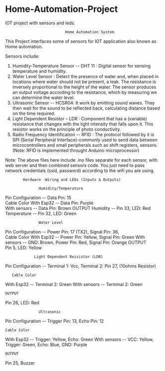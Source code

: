 # Home-Automation-Project
IOT project with sensors and leds.

                               Home Automation System
This Project interfaces some of sensors for IOT application also known as Home automation.

Sensors include:

1. Humidity-Temperature Sensor -- DHT 11 : Digital sensor for sensing temperature and humidity.
2. Water Level Sensor : Detect the presence of water and, when placed in locations where water should not be present, a leak. 
    The resistance is inversely proportional to the height of the water. The sensor produces an output voltage according to the resistance, which by measuring we can determine the water level.
3. Ultrasonic Sensor -- HCSR04: It work by emitting sound waves. They then wait for the sound to be reflected back, calculating distance based on the time required.
4. Light Dependent Resistor – LDR : Component that has a (variable) resistance that changes with the light intensity that falls upon it. This resistor works on the principle of photo conductivity.
5. Radio Frequency Identification -- RFID : The protocol followed by it is SPI (Serial Peripheral Interface)-commonly used to send data between microcontrollers and small peripherals such as shift registers, sensors.
(Note: RFID is implemented throught Arduino microprocessor)



Note: The above files here include .ino files separate for each sensor, with web server and then combined sensors code. 
      You just need to pass network credentials (ssid, password) according to the wifi you are using.



            Hardware -Wiring and LEDs (Inputs & Outputs)

                   Humidity/Temperature	

Pin Configuration -- Data Pin: 15	
      Cable Color
With Esp32 -- Data Pin: Purple	
With sensors -- Data Pin: Brown	
       OUTPUT
Humidity -- Pin 33,  LED: Red
Temperature -- Pin 32,  LED: Green



                   Water Level
     
Pin Configuration -- Power Pin: 17 (TX2), Signal Pin: 36,	
          Cable Color
With Esp32 -- Power Pin: Yellow, Signal Pin: Green
With sensors --   GND: Brown, Power Pin: Red, Signal Pin: Orange
    OUTPUT	
Pin 5, LED: Yellow


                 Light Dependent Reisistor (LDR)
	
Pin Configuration -- Terminal 1: Vcc, Terminal 2: Pin 27, (10ohms Resistor)
	
       Cable Color
With Esp32 -- Terminal 2: Green	
With sensors -- Terminal 2: Green

    OUTPUT	
Pin 26, LED: Red



                   Ultrasonic	

Pin Configuration -- Trigger Pin: 13, Echo Pin: 12

    Cable Color
With Esp32 -- Trigger: Yellow, Echo: Green
With sensors -- VCC: Yellow, Trigger: Green, Echo: Blue, GND: Purple	

    OUTPUT	
Pin 25, Buzzer











